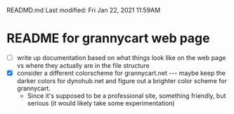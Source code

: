 READMD.md
Last modified: Fri Jan 22, 2021  11:59AM

# README for grannycart web page
* [ ] write up documentation based on what things look like on the web page vs where they actually are in the file structure
* [X] consider a different colorscheme for grannycart.net --- maybe keep the darker colors for dynohub.net and figure out a brighter color scheme for grannycart.
	* Since it's supposed to be a professional site, something friendly, but serious (it would likely take some experimentation)





